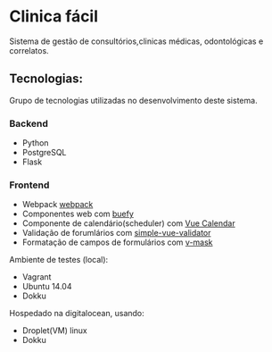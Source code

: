 # Clinica fácil
Sistema de gestão de consultórios,clinicas médicas, odontológicas e correlatos.

## Tecnologias:
Grupo de tecnologias utilizadas no desenvolvimento deste sistema.

### Backend
* Python
* PostgreSQL
* Flask

### Frontend
* Webpack [webpack](https://webpack.js.org/)
* Componentes web com [buefy](https://buefy.github.io)
* Componente de calendário(scheduler) com [Vue Calendar](https://v-calendar.davidpaternina.com/) 
* Validação de forumlários com [simple-vue-validator](https://github.com/semisleep/simple-vue-validator)
* Formatação de campos de formulários com [v-mask](https://github.com/probil/v-mask)

Ambiente de testes (local):
* Vagrant
* Ubuntu 14.04
* Dokku

Hospedado na digitalocean, usando:
* Droplet(VM) linux
* Dokku
